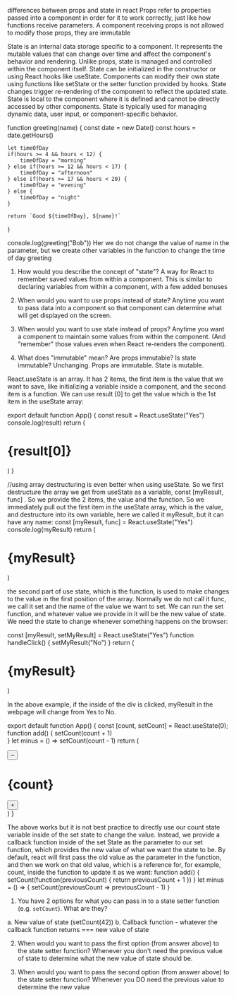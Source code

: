 differences between props and state in react
Props refer to properties passed into a component in order for it to work correctly, just like how functions receive parameters.
A component receiving props is not allowed to modify those props, they are immutable

State is an internal data storage specific to a component.
It represents the mutable values that can change over time and affect the component's behavior and rendering.
Unlike props, state is managed and controlled within the component itself.
State can be initialized in the constructor or using React hooks like useState.
Components can modify their own state using functions like setState or the setter function provided by hooks.
State changes trigger re-rendering of the component to reflect the updated state.
State is local to the component where it is defined and cannot be directly accessed by other components.
State is typically used for managing dynamic data, user input, or component-specific behavior.

function greeting(name) {
const date = new Date()
const hours = date.getHours()

    let timeOfDay
    if(hours >= 4 && hours < 12) {
        timeOfDay = "morning"
    } else if(hours >= 12 && hours < 17) {
        timeOfDay = "afternoon"
    } else if(hours >= 17 && hours < 20) {
        timeOfDay = "evening"
    } else {
        timeOfDay = "night"
    }

    return `Good ${timeOfDay}, ${name}!`

}

console.log(greeting("Bob"))
Her we do not change the value of name in the parameter, but we create other variables in the function to change the time of day greeting

1. How would you describe the concept of "state"?
   A way for React to remember saved values from within a component.
   This is similar to declaring variables from within a component,
   with a few added bonuses

2. When would you want to use props instead of state?
   Anytime you want to pass data into a component so that
   component can determine what will get displayed on the
   screen.

3. When would you want to use state instead of props?
   Anytime you want a component to maintain some values from
   within the component. (And "remember" those values even
   when React re-renders the component).

4. What does "immutable" mean? Are props immutable? Is state immutable?
   Unchanging. Props are immutable. State is mutable.

React.useState is an array.
It has 2 items, the first item is the value that we want to save, like initializing a variable inside a component, and the second item is a function.
We can use result [0] to get the value which is the 1st item in the useState array:

export default function App() {
const result = React.useState("Yes")
console.log(result)
return (

<div className="state">
<h1>{result[0]}</h1>
</div>
)
}

//using array destructuring is even better when using useState. So we first destructure the array we get from useState as a variable, const [myResult, func] .
So we provide the 2 items, the value and the function.
So we immediately pull out the first item in the useState array, which is the value, and destructure into its own variable, here we called it myResult, but it can have any name:
const [myResult, func] = React.useState("Yes")
console.log(myResult)
return (

<div className="state">
<h1>{myResult}</h1>
</div>
)

the second part of use state, which is the function, is used to make changes to the value in the first position of the array.
Normally we do not call it func, we call it set and the name of the value we want to set.
We can run the set function, and whatever value we provide in it will be the new value of state.
We need the state to change whenever something happens on the browser:

const [myResult, setMyResult] = React.useState("Yes")
function handleClick() {
setMyResult("No")
}
return (

<div className="state" onClick={handleClick}>
<h1>{myResult}</h1>
</div>
)

In the above example, if the inside of the div is clicked, myResult in the webpage will change from Yes to No.

<!-- Challenge: Set up state to track our count (initial value is 0) -->
<!-- when the + button is clicked, add 1 to the count, vice versa for the minus button -->
<!-- count++ does not work here because it means count = count + 1. we never modify state directly using = sign -->

export default function App() {
const [count, setCount] = React.useState(0);
function add() {
setCount(count + 1)  
}
let minus = () => setCount(count - 1)
return (

<div>
<button onClick={minus}>–</button>
<h1>{count}</h1>
<button onClick={add}>+</button>
</div>
)
}

The above works but it is not best practice to directly use our count state variable inside of the set state to change the value.
Instead, we provide a callback function inside of the set State as the parameter to our set function, which provides the new value of what we want the state to be.
By default, react will first pass the old value as the parameter in the function, and then we work on that old value, which is a reference for, for example, count, inside the function to update it as we want:
function add() {
setCount(function(previousCount) {
return previousCount + 1
})
}
let minus = () => {
setCount(previousCount => previousCount - 1)
}

 <!-- Note: if you ever need the old value of state
     * to help you determine the new value of state,
     * you should pass a callback function to your
     * state setter function instead of using
     * state directly. This callback function will
     * receive the old value of state as its parameter,
     * which you can then use to determine your new
     * value of state. -->

1. You have 2 options for what you can pass in to a
   state setter function (e.g. `setCount`). What are they?

a. New value of state (setCount(42))
b. Callback function - whatever the callback function
returns === new value of state

2. When would you want to pass the first option (from answer
   above) to the state setter function?
   Whenever you don't need the previous value of state to determine what the new value of state should be.

3. When would you want to pass the second option (from answer above) to the state setter function?
   Whenever you DO need the previous value to determine the new value
